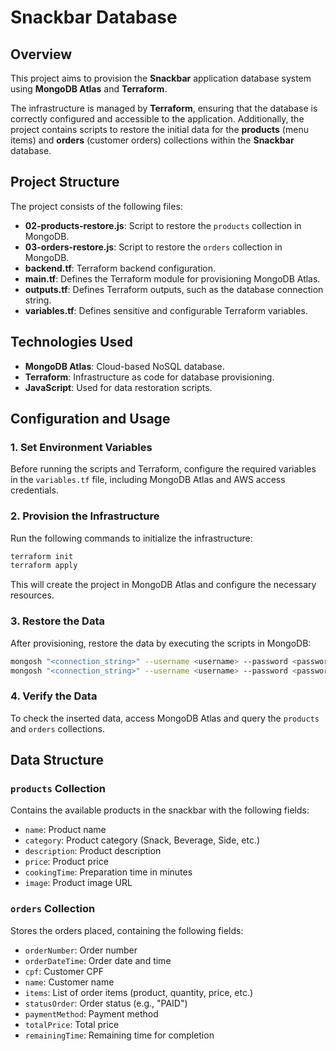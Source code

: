 # Snackbar Database

## Overview
This project aims to provision the **Snackbar** application database system using **MongoDB Atlas** and **Terraform**.  

The infrastructure is managed by **Terraform**, ensuring that the database is correctly configured and accessible to the application. Additionally, the project contains scripts to restore the initial data for the **products** (menu items) and **orders** (customer orders) collections within the **Snackbar** database.  

## Project Structure
The project consists of the following files:

- **02-products-restore.js**: Script to restore the `products` collection in MongoDB.
- **03-orders-restore.js**: Script to restore the `orders` collection in MongoDB.
- **backend.tf**: Terraform backend configuration.
- **main.tf**: Defines the Terraform module for provisioning MongoDB Atlas.
- **outputs.tf**: Defines Terraform outputs, such as the database connection string.
- **variables.tf**: Defines sensitive and configurable Terraform variables.

## Technologies Used
- **MongoDB Atlas**: Cloud-based NoSQL database.
- **Terraform**: Infrastructure as code for database provisioning.
- **JavaScript**: Used for data restoration scripts.

## Configuration and Usage

### 1. Set Environment Variables
Before running the scripts and Terraform, configure the required variables in the `variables.tf` file, including MongoDB Atlas and AWS access credentials.

### 2. Provision the Infrastructure
Run the following commands to initialize the infrastructure:

```sh
terraform init
terraform apply
```

This will create the project in MongoDB Atlas and configure the necessary resources.

### 3. Restore the Data
After provisioning, restore the data by executing the scripts in MongoDB:

```sh
mongosh "<connection_string>" --username <username> --password <password> --eval "load('02-products-restore.js')"
mongosh "<connection_string>" --username <username> --password <password> --eval "load('03-orders-restore.js')"
```

### 4. Verify the Data
To check the inserted data, access MongoDB Atlas and query the `products` and `orders` collections.

## Data Structure

### `products` Collection

Contains the available products in the snackbar with the following fields:

- `name`: Product name
- `category`: Product category (Snack, Beverage, Side, etc.)
- `description`: Product description
- `price`: Product price
- `cookingTime`: Preparation time in minutes
- `image`: Product image URL

### `orders` Collection

Stores the orders placed, containing the following fields:

- `orderNumber`: Order number
- `orderDateTime`: Order date and time
- `cpf`: Customer CPF
- `name`: Customer name
- `items`: List of order items (product, quantity, price, etc.)
- `statusOrder`: Order status (e.g., "PAID")
- `paymentMethod`: Payment method
- `totalPrice`: Total price
- `remainingTime`: Remaining time for completion
